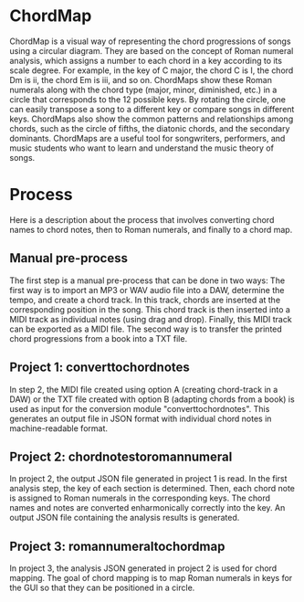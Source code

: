 # ChordMap
ChordMap is a visual way of representing the chord progressions of songs using a circular diagram. They are based on the concept of Roman numeral analysis, which assigns a number to each chord in a key according to its scale degree. For example, in the key of C major, the chord C is I, the chord Dm is ii, the chord Em is iii, and so on. ChordMaps show these Roman numerals along with the chord type (major, minor, diminished, etc.) in a circle that corresponds to the 12 possible keys. By rotating the circle, one can easily transpose a song to a different key or compare songs in different keys. ChordMaps also show the common patterns and relationships among chords, such as the circle of fifths, the diatonic chords, and the secondary dominants. ChordMaps are a useful tool for songwriters, performers, and music students who want to learn and understand the music theory of songs.

# Process
Here is a description about the process that involves converting chord names to chord notes, then to Roman numerals, and finally to a chord map. 

## Manual pre-process
The first step is a manual pre-process that can be done in two ways: The first way is to import an MP3 or WAV audio file into a DAW, determine the tempo, and create a chord track. In this track, chords are inserted at the corresponding position in the song. This chord track is then inserted into a MIDI track as individual notes (using drag and drop). Finally, this MIDI track can be exported as a MIDI file. 
The second way is to transfer the printed chord progressions from a book into a TXT file.

## Project 1: converttochordnotes
In step 2, the MIDI file created using option A (creating chord-track in a DAW) or the TXT file created with option B (adapting chords from a book) is used as input for the conversion module "converttochordnotes". This generates an output file in JSON format with individual chord notes in machine-readable format.

## Project 2: chordnotestoromannumeral
In project 2, the output JSON file generated in project 1 is read. In the first analysis step, the key of each section is determined. Then, each chord note is assigned to Roman numerals in the corresponding keys. The chord names and notes are converted enharmonically correctly into the key. An output JSON file containing the analysis results is generated.

## Project 3: romannumeraltochordmap
In project 3, the analysis JSON generated in project 2 is used for chord mapping. The goal of chord mapping is to map Roman numerals in keys for the GUI so that they can be positioned in a circle.